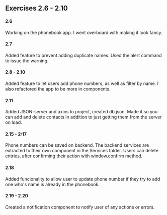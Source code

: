 ## Exercises 2.6 - 2.10

#### 2.6

Working on the phonebook app. I went overboard with making it look fancy.

#### 2.7

Added feature to prevent adding duplicate names. Used the alert command to issue the warning.

#### 2.8 - 2.10

Added feature to let users add phone numbers, as well as filter by name. I also refactored the app to be more in components.

#### 2.11

Added JSON-server and axios to project, created db.json. Made it so you can add and delete contacts in addition to just getting them from the server on load.

#### 2.15 - 2:17

Phone numbers can be saved on backend. The backend services are extracted to their own component in the Services folder. Users can delete entries, after confirming their action with window.confirm method.

#### 2.18

Added funcionality to allow user to update phone number if they try to add one who's name is already in the phonebook.

#### 2.19 - 2.20

Created a notification component to notify user of any actions or errors.
